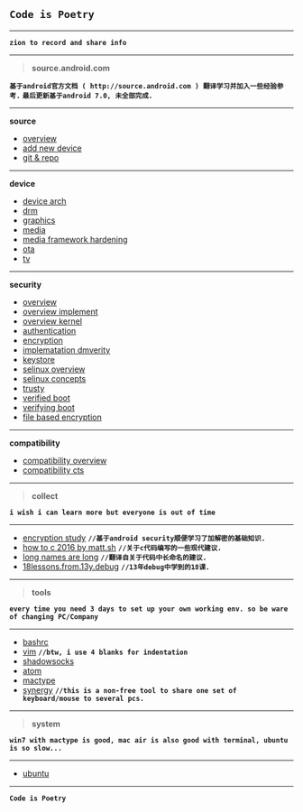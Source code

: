 
**```Code is Poetry```**
--

-----
**`zion to record and share info`**

-----
>**source.android.com**

**`基于android官方文档 ( http://source.android.com ) 翻译学习并加入一些经验参考.`**
**`最后更新基于android 7.0, 未全部完成.`**


-----
**source**

 - [overview](https://github.com/bluefalconjun/bluefalconjun.github.io/blob/master/source.android.com/android.source.overview.md)
 - [add new device](https://github.com/bluefalconjun/bluefalconjun.github.io/blob/master/source.android.com/android.source.addnewdev.md)
 - [git & repo](https://github.com/bluefalconjun/bluefalconjun.github.io/blob/master/source.android.com/android.source.developing.gitrepo.md)

-----
**device**

 - [device arch](https://github.com/bluefalconjun/bluefalconjun.github.io/blob/master/source.android.com/android.device.arch.md)
 - [drm](https://github.com/bluefalconjun/bluefalconjun.github.io/blob/master/source.android.com/android.device.drm.md)
 - [graphics](https://github.com/bluefalconjun/bluefalconjun.github.io/blob/master/source.android.com/android.device.graphics.md)
 - [media](https://github.com/bluefalconjun/bluefalconjun.github.io/blob/master/source.android.com/android.device.media.md)
 - [media framework hardening](https://github.com/bluefalconjun/bluefalconjun.github.io/blob/master/source.android.com/android.device.media.framework.md)
 - [ota](https://github.com/bluefalconjun/bluefalconjun.github.io/blob/master/source.android.com/android.device.tech.ota.md)
 - [tv](https://github.com/bluefalconjun/bluefalconjun.github.io/blob/master/source.android.com/android.device.tv.md)

-----
**security**

 - [overview](https://github.com/bluefalconjun/bluefalconjun.github.io/blob/master/source.android.com/android.security.overview.md)
 - [overview implement](https://github.com/bluefalconjun/bluefalconjun.github.io/blob/master/source.android.com/android.security.overview.implement.md)
 - [overview kernel](https://github.com/bluefalconjun/bluefalconjun.github.io/blob/master/source.android.com/android.security.overview.kernel.md) 
 - [authentication](https://github.com/bluefalconjun/bluefalconjun.github.io/blob/master/source.android.com/android.security.authentication.md)
 - [encryption](https://github.com/bluefalconjun/bluefalconjun.github.io/blob/master/source.android.com/android.security.encryption.md)
 - [implematation dmverity](https://github.com/bluefalconjun/bluefalconjun.github.io/blob/master/source.android.com/android.security.imple.dmverity.md)
 - [keystore](https://github.com/bluefalconjun/bluefalconjun.github.io/blob/master/source.android.com/android.security.keystore.md)
 - [selinux overview](https://github.com/bluefalconjun/bluefalconjun.github.io/blob/master/source.android.com/android.security.selinux.overview.md)
 - [selinux concepts](https://github.com/bluefalconjun/bluefalconjun.github.io/blob/master/source.android.com/android.security.selinux.concepts.md)
 - [trusty](https://github.com/bluefalconjun/bluefalconjun.github.io/blob/master/source.android.com/android.security.trusty.md)
 - [verified boot](https://github.com/bluefalconjun/bluefalconjun.github.io/blob/master/source.android.com/android.security.verifiedboot.md)
 - [verifying boot](https://github.com/bluefalconjun/bluefalconjun.github.io/blob/master/source.android.com/android.security.verifyingboot.md)
 - [file based encryption](https://github.com/bluefalconjun/bluefalconjun.github.io/blob/master/source.android.com/android.security.encryption.filebased.md)

-----
**compatibility**

 - [compatibility overview](https://github.com/bluefalconjun/bluefalconjun.github.io/blob/master/source.android.com/android.compatibility.overview.md)
 - [compatibility cts](https://github.com/bluefalconjun/bluefalconjun.github.io/blob/master/source.android.com/android.compatibility.cts.md)

-----
>**collect**

**`i wish i can learn more but everyone is out of time`**

-----
 - [encryption study](https://github.com/bluefalconjun/bluefalconjun.github.io/blob/master/collect/encryption.study.md)    **`//基于android security顺便学习了加解密的基础知识.`**
 - [how to c 2016 by matt.sh](https://github.com/bluefalconjun/bluefalconjun.github.io/blob/master/collect/lang.c.howtoc2016.md)   **`//关于c代码编写的一些现代建议.`**
 - [long names are long](https://github.com/bluefalconjun/bluefalconjun.github.io/blob/master/collect/long.names.are.long.md)    **`//翻译自关于代码中长命名的建议.`**
 - [18lessons.from.13y.debug](https://github.com/bluefalconjun/bluefalconjun.github.io/blob/master/collect/18lessons.from.13y.debug.md)    **`//13年debug中学到的18课.`**

-----
>**tools**

**`every time you need 3 days to set up your own working env. so be ware of changing PC/Company`**

-----
 - [bashrc](https://github.com/bluefalconjun/bluefalconjun.github.io/blob/master/tools/bashrc.md)
 - [vim](https://github.com/bluefalconjun/bluefalconjun.github.io/blob/master/tools/vim.md)
 **`//btw, i use 4 blanks for indentation`**
 - [shadowsocks](https://github.com/bluefalconjun/bluefalconjun.github.io/blob/master/tools/shadowsocks.md)
 - [atom](https://github.com/bluefalconjun/bluefalconjun.github.io/blob/master/tools/atom.md)
 - [mactype](https://github.com/bluefalconjun/bluefalconjun.github.io/blob/master/tools/mactype.md)
 - [synergy](http://synergy-project.org/)
**`//this is a non-free tool to share one set of keyboard/mouse to several pcs.`**

-----
>**system**

**`win7 with mactype is good, mac air is also good with terminal, ubuntu is so slow...`**

-----
 - [ubuntu](https://github.com/bluefalconjun/bluefalconjun.github.io/blob/master/system/ubuntu.md)

-----
**```Code is Poetry```**
